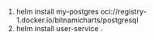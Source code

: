 1. helm install my-postgres oci://registry-1.docker.io/bitnamicharts/postgresql
2. helm install user-service .